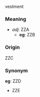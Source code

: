 vestment
### Meaning
+ _adj_: ZZA
    + __eg__: ZZB

### Origin

ZZC

### Synonym

__eg__: ZZD

+ ZZE


